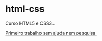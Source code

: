 # html-css
 Curso HTML5 e CSS3...

 <a href="https://roquemorgado.github.io/projeto-wow/"> Primeiro trabalho sem ajuda nem pesquisa.
 <a href="">